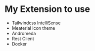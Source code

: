 # My Extension to use
- Tailwindcss IntelliSense
- Meaterial Icon theme
- Andromeda
- Rest Client
- Docker